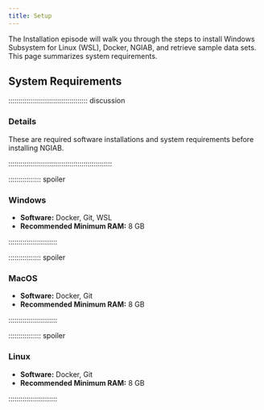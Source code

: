 ```yaml
---
title: Setup
---
```


The Installation episode will walk you through the steps to install Windows Subsystem for Linux (WSL), Docker, NGIAB, and retrieve sample data sets. This page summarizes system requirements.

## System Requirements

::::::::::::::::::::::::::::::::::::::: discussion

### Details

These are required software installations and system requirements before installing NGIAB.

:::::::::::::::::::::::::::::::::::::::::::::::::::

:::::::::::::::: spoiler

### Windows

- **Software:** Docker, Git, WSL
- **Recommended Minimum RAM:** 8 GB

::::::::::::::::::::::::

:::::::::::::::: spoiler

### MacOS

- **Software:** Docker, Git  
- **Recommended Minimum RAM:** 8 GB

::::::::::::::::::::::::


:::::::::::::::: spoiler

### Linux

- **Software:** Docker, Git  
- **Recommended Minimum RAM:** 8 GB

::::::::::::::::::::::::

